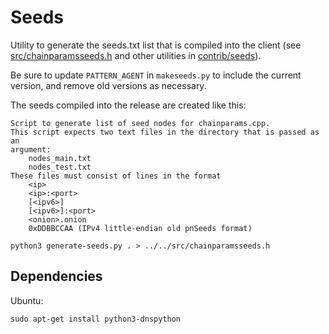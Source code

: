# Seeds

Utility to generate the seeds.txt list that is compiled into the client
(see [src/chainparamsseeds.h](/src/chainparamsseeds.h) and other utilities in [contrib/seeds](/contrib/seeds)).

Be sure to update `PATTERN_AGENT` in `makeseeds.py` to include the current version,
and remove old versions as necessary.

The seeds compiled into the release are created like this:

    Script to generate list of seed nodes for chainparams.cpp.
    This script expects two text files in the directory that is passed as an
    argument:
        nodes_main.txt
        nodes_test.txt
    These files must consist of lines in the format
        <ip>
        <ip>:<port>
        [<ipv6>]
        [<ipv6>]:<port>
        <onion>.onion
        0xDDBBCCAA (IPv4 little-endian old pnSeeds format)
    
    python3 generate-seeds.py . > ../../src/chainparamsseeds.h

## Dependencies

Ubuntu:

    sudo apt-get install python3-dnspython
